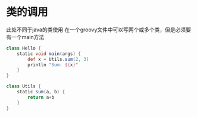 类的调用
=======
此处不同于java的类使用
在一个groovy文件中可以写两个或多个类，但是必须要有一个main方法
``` groovy
class Hello {
    static void main(args) {
        def x = Utils.sum(2, 3)
        println "Sum: ${x}"
    }
}

class Utils {
    static sum(a, b) {
        return a+b
    }
}
```